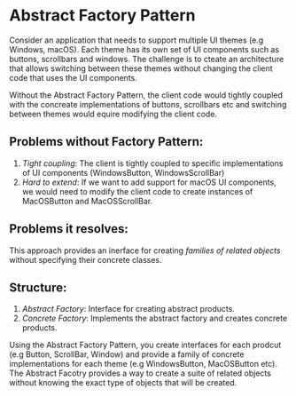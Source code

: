 # Abstract Factory Pattern
Consider an application that needs to support multiple UI themes (e.g Windows, macOS). Each theme has its own set of UI components such as buttons, scrollbars and windows. The challenge is to cteate an architecture that allows switching between these themes without changing the client code that uses the UI components.

Without the Abstract Factory Pattern, the client code would tightly coupled with the concreate implementations of buttons, scrollbars etc and switching between themes would equire modifying the client code.

## Problems without Factory Pattern:
1. *Tight coupling*: The client is tightly coupled to specific implementations of UI components (WindowsButton, WindowsScrollBar)
2. *Hard to extend*: If we want to add support for macOS UI components, we would need to modify the client code to create instances of MacOSButton and MacOSScrollBar.


## Problems it resolves:
This approach provides an inerface for creating *families of related objects* without specifying their concrete classes.

## Structure:
1. *Abstract Factory*: Interface for creating abstract products.
2. *Concrete Factory*: Implements the abstract factory and creates concrete products.

Using the Abstract Factory Pattern, you create interfaces for each prodcut (e.g Button, ScrollBar, Window) and provide a family of concrete implementations for each theme (e.g WindowsButton, MacOSButton etc). The Abstract Facotry provides a way to create a suite of related objects without knowing the exact type of objects that will be created.